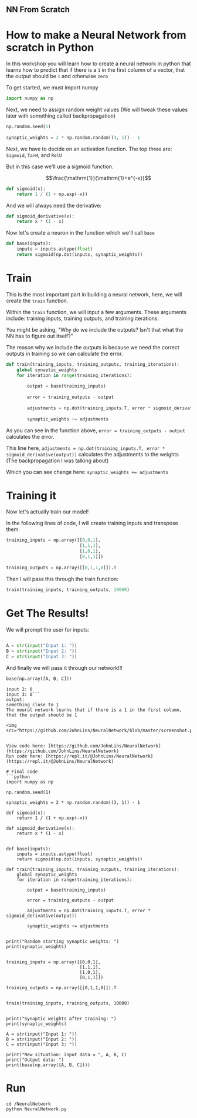## NN From Scratch
# How to make a Neural Network from scratch in Python
 
In this workshop you will learn how to create a neural network in python that learns how to predict that if there is a `1` in the first column of a vector, that the output should be `1` and otherwise `zero`
 
To get started, we must import numpy
```python
import numpy as np
```
Next, we need to assign random weight values (We will tweak these values later with something called backpropagation)
```python
np.random.seed(1)
 
synaptic_weights = 2 * np.random.random((3, 1)) - 1
```
 
Next, we have to decide on an activation function. The top three are: `Sigmoid`, `TanH`, and `RelU`
 
But in this case we'll use a sigmoid function.
```math
\frac{\mathrm{1}}{\mathrm{1}+e^{-x}}
```
```python
def sigmoid(x):
    return 1 / (1 + np.exp(-x))
```
 
And we will always need the derivative:
```python
def sigmoid_derivative(x):
    return x * (1 - x)
```
 
Now let's create a neuron in the function which we'll call `base`
```python
def base(inputs):
    inputs = inputs.astype(float) 
    return sigmoid(np.dot(inputs, synaptic_weights))
```
 
# Train
This is the most important part in building a neural network, here, we will create the `train` function.
 
Within the `train` function, we will input a few arguments. These arguments include: training inputs, training outputs, and training iterations.
 
You might be asking, "Why do we include the outputs? Isn't that what the NN has to figure out itself?" 
 
The reason why we include the outputs is because we need the correct outputs in training so we can calculate the error.
 
 
```python
def train(training_inputs, training_outputs, training_iterations):
    global synaptic_weights
    for iteration in range(training_iterations):
        
        output = base(training_inputs)
        
        error = training_outputs - output
        
        adjustments = np.dot(training_inputs.T, error * sigmoid_derivative(output))
 
        synaptic_weights += adjustments
```
 
As you can see in the function above, `error = training_outputs - output ` calculates the error.
 
This line here, `adjustments = np.dot(training_inputs.T, error * sigmoid_derivative(output))` calculates the adjustments to the weights (The backpropagation I was talking about)
 
Which you can see change here: `synaptic_weights += adjustments`
 
 
# Training it
Now let's actually train our model!
 
In the following lines of code, I will create training inputs and transpose them.
 
```python
training_inputs = np.array([[0,0,1],
                            [1,1,1],
                            [1,0,1],
                            [0,1,1]])
 
training_outputs = np.array([[0,1,1,0]]).T
```
 
Then I will pass this through the train function:
```python
train(training_inputs, training_outputs, 10000)
```
 
# Get The Results!
 
We will prompt the user for inputs:
```python
 
A = str(input("Input 1: "))
B = str(input("Input 2: "))
C = str(input("Input 3: "))
```
 
And finally we will pass it through our network!!!
```python
base(np.array([A, B, C]))
```
 
```input 1: 1
input 2: 0
input 3: 0```
output:
something close to 1
The neural network learns that if there is a 1 in the first column, that the output should be 1
 
<img src="https://github.com/JohnLins/NeuralNetwork/blob/master/screenshot.png">
 
 
View code here: [https://github.com/JohnLins/NeuralNetwork](https://github.com/JohnLins/NeuralNetwork)
Run code here: [https://repl.it/@JohnLins/NeuralNetwork](https://repl.it/@JohnLins/NeuralNetwork)
 
# Final code
```python
import numpy as np
 
np.random.seed(1)
 
synaptic_weights = 2 * np.random.random((3, 1)) - 1
 
def sigmoid(x):
    return 1 / (1 + np.exp(-x))
 
def sigmoid_derivative(x):
    return x * (1 - x)
 
 
def base(inputs):
    inputs = inputs.astype(float) 
    return sigmoid(np.dot(inputs, synaptic_weights))
 
def train(training_inputs, training_outputs, training_iterations):
    global synaptic_weights
    for iteration in range(training_iterations):
        
        output = base(training_inputs)
        
        error = training_outputs - output
        
        adjustments = np.dot(training_inputs.T, error * sigmoid_derivative(output))
 
        synaptic_weights += adjustments
 
 
print("Random starting synaptic weights: ")
print(synaptic_weights)
 
 
training_inputs = np.array([[0,0,1],
                            [1,1,1],
                            [1,0,1],
                            [0,1,1]])
 
training_outputs = np.array([[0,1,1,0]]).T
 
  
train(training_inputs, training_outputs, 10000)
 
 
print("Synaptic weights after training: ")
print(synaptic_weights)
 
A = str(input("Input 1: "))
B = str(input("Input 2: "))
C = str(input("Input 3: "))
    
print("New situation: input data = ", A, B, C)
print("Output data: ")
print(base(np.array([A, B, C])))
```



# Run
`cd /NeuralNetwork`
<br/>
`python NeuralNetwork.py`
